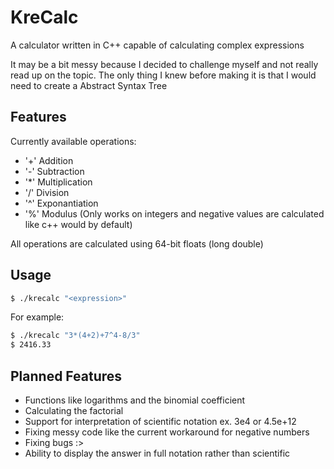 # KreCalc
A calculator written in C++ capable of calculating complex expressions

It may be a bit messy because I decided to challenge myself and not really read up on the topic.
The only thing I knew before making it is that I would need to create a Abstract Syntax Tree

## Features
Currently available operations:
- '+' Addition
- '-' Subtraction
- '*' Multiplication
- '/' Division
- '^' Exponantiation
- '%' Modulus (Only works on integers and negative values are calculated like c++ would by default)

All operations are calculated using 64-bit floats (long double)

## Usage
```sh
$ ./krecalc "<expression>"
```
For example:
```sh
$ ./krecalc "3*(4+2)+7^4-8/3"
$ 2416.33
```

## Planned Features
- Functions like logarithms and the binomial coefficient
- Calculating the factorial
- Support for interpretation of scientific notation ex. 3e4 or 4.5e+12
- Fixing messy code like the current workaround for negative numbers
- Fixing bugs :>
- Ability to display the answer in full notation rather than scientific
